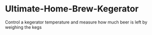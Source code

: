 # Ultimate-Home-Brew-Kegerator
Control a kegerator temperature and measure how much beer is left by weighing the kegs
